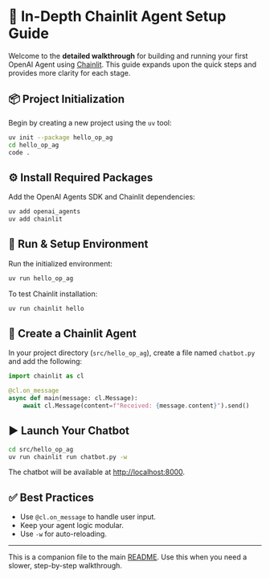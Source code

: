 
# 🧠 In-Depth Chainlit Agent Setup Guide

Welcome to the **detailed walkthrough** for building and running your first OpenAI Agent using [Chainlit](https://docs.chainlit.io/). This guide expands upon the quick steps and provides more clarity for each stage.

## 📦 Project Initialization

Begin by creating a new project using the `uv` tool:

```bash
uv init --package hello_op_ag
cd hello_op_ag
code .
```

## ⚙️ Install Required Packages

Add the OpenAI Agents SDK and Chainlit dependencies:

```bash
uv add openai_agents
uv add chainlit
```

## 🚀 Run & Setup Environment

Run the initialized environment:

```bash
uv run hello_op_ag
```

To test Chainlit installation:

```bash
uv run chainlit hello
```

## 🤖 Create a Chainlit Agent

In your project directory (`src/hello_op_ag`), create a file named `chatbot.py` and add the following:

```python
import chainlit as cl

@cl.on_message
async def main(message: cl.Message):
    await cl.Message(content=f"Received: {message.content}").send()
```

## ▶️ Launch Your Chatbot

```bash
cd src/hello_op_ag
uv run chainlit run chatbot.py -w
```

The chatbot will be available at [http://localhost:8000](http://localhost:8000).

## ✅ Best Practices

- Use `@cl.on_message` to handle user input.
- Keep your agent logic modular.
- Use `-w` for auto-reloading.

---

This is a companion file to the main [README](../README.md). Use this when you need a slower, step-by-step walkthrough.
